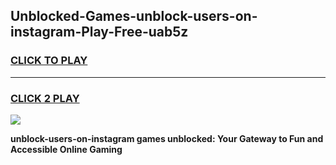 
## Unblocked-Games-unblock-users-on-instagram-Play-Free-uab5z
<h3>
<a href="https://premium76.site?title=unblock-users-on-instagram&ref=18A1">CLICK TO PLAY</a></h3>
<hr>

<h3>
<a href="https://premium76.site?title=unblock-users-on-instagram&ref=18A1">CLICK 2 PLAY</a>
  
</h3>

<a href="https://premium76.site?title=unblock-users-on-instagram&ref=18A1"><img src="https://clearcache.store/games.png"></a>


**unblock-users-on-instagram games unblocked: Your Gateway to Fun and Accessible Online Gaming**
